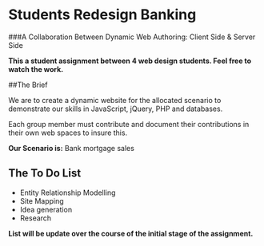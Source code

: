 Students Redesign Banking 
====================================


###A Collaboration Between Dynamic Web Authoring: Client Side & Server Side

**This a student assignment between 4 web design students. Feel free to watch the work.**

##The Brief

We are to create a dynamic website for the allocated scenario to demonstrate our skills in JavaScript, jQuery, PHP and databases. 

Each group member must contribute and document their contributions in their own web spaces to insure this. 

**Our Scenario is:** Bank mortgage sales



## The To Do List

* Entity Relationship Modelling
* Site Mapping
* Idea generation 
* Research

**List will be update over the course of the initial stage of the assignment.**

